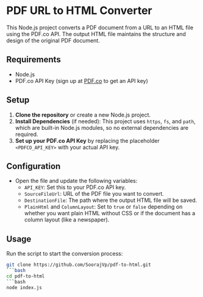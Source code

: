 # PDF URL to HTML Converter

This Node.js project converts a PDF document from a URL to an HTML file using the PDF.co API. The output HTML file maintains the structure and design of the original PDF document.

## Requirements
- Node.js
- PDF.co API Key (sign up at [PDF.co](https://pdf.co/) to get an API key)

## Setup
1. **Clone the repository** or create a new Node.js project.
2. **Install Dependencies** (if needed): This project uses `https`, `fs`, and `path`, which are built-in Node.js modules, so no external dependencies are required.
3. **Set up your PDF.co API Key** by replacing the placeholder `<PDFCO_API_KEY>` with your actual API key.

## Configuration
- Open the file and update the following variables:
  - `API_KEY`: Set this to your PDF.co API key.
  - `SourceFileUrl`: URL of the PDF file you want to convert.
  - `DestinationFile`: The path where the output HTML file will be saved.
  - `PlainHtml` and `ColumnLayout`: Set to `true` or `false` depending on whether you want plain HTML without CSS or if the document has a column layout (like a newspaper).

## Usage
Run the script to start the conversion process:
```bash
git clone https://github.com/SoorajVp/pdf-to-html.git
```bash
cd pdf-to-html
```bash
node index.js
